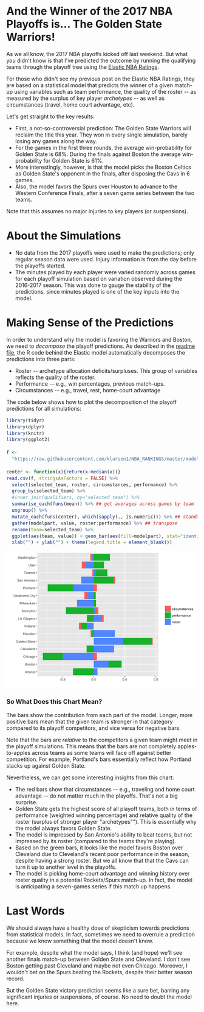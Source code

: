 And the Winner of the 2017 NBA Playoffs is... The Golden State Warriors!
========================================================================

As we all know, the 2017 NBA playoffs kicked off last weekend. But what you didn't know is that I've predicted the outcome by running the qualifying teams through the playoff tree using the [Elastic NBA Ratings](https://github.com/klarsen1/NBA_RANKINGS).

For those who didn't see my previous post on the Elastic NBA Ratings, they are based on a statistical model that predicts the winner of a given match-up using variables such as team performance, the quality of the roster -- as measured by the surplus of key player *archetypes* -- as well as circumstances (travel, home court advantage, etc).

Let's get straight to the key results:

-   First, a not-so-controversial prediction: The Golden State Warriors will reclaim the title this year. They won in every single simulation, barely losing any games along the way.
-   For the games in the first three rounds, the average win-probability for Golden State is 68%. During the finals against Boston the average win-probability for Golden State is 61%.
-   More interestingly, however, is that the model picks the Boston Celtics as Golden State's opponent in the finals, after disposing the Cavs in 6 games.
-   Also, the model favors the Spurs over Houston to advance to the Western Conference Finals, after a seven game series between the two teams.

Note that this assumes no major injuries to key players (or suspensions).

About the Simulations
=====================

-   No data from the 2017 playoffs were used to make the predictions; only regular season data were used. Injury information is from the day before the playoffs started.
-   The minutes played by each player were varied randomly across games for each playoff simulation based on variation observed during the 2016-2017 season. This was done to gauge the stability of the predictions, since minutes played is one of the key inputs into the model.

Making Sense of the Predictions
===============================

In order to understand why the model is favoring the Warriors and Boston, we need to *decompose* the playoff predictions. As described in the [readme file](https://github.com/klarsen1/NBA_RANKINGS), the R code behind the Elastic model automatically decomposes the predictions into three parts:

-   Roster -- archetype allocation deficits/surpluses. This group of variables reflects the quality of the roster.
-   Performance -- e.g., win percentages, previous match-ups.
-   Circumstances -- e.g., travel, rest, home-court advantage

The code below shows how to plot the decomposition of the playoff predictions for all simulations:

``` r
library(tidyr)
library(dplyr)
library(knitr)
library(ggplot2)

f <-
  "https://raw.githubusercontent.com/klarsen1/NBA_RANKINGS/master/modeldetails/2017_playoff_decomp.CSV"
 
center <- function(x){return(x-median(x))}
read.csv(f, stringsAsFactors = FALSE) %>%
  select(selected_team, roster, circumstances, performance) %>%
  group_by(selected_team) %>%
  #inner_join(qualifiers, by="selected_team") %>%
  summarise_each(funs(mean)) %>% ## get averages across games by team
  ungroup() %>%
  mutate_each(funs(center), which(sapply(., is.numeric))) %>% ## standardize across teams
  gather(modelpart, value, roster:performance) %>% ## transpose
  rename(team=selected_team) %>%
  ggplot(aes(team, value)) + geom_bar(aes(fill=modelpart), stat="identity") + coord_flip() +
  xlab("") + ylab("") + theme(legend.title = element_blank())
```

![](playoffs_2017_files/figure-markdown_github/unnamed-chunk-1-1.png)

### So What Does this Chart Mean?

The bars show the contribution from each part of the model. Longer, more positive bars mean that the given team is stronger in that category compared to its playoff competitors, and vice versa for negative bars.

Note that the bars are *relative* to the competitors a given team might meet in the playoff simulations. This means that the bars are not completely apples-to-apples across teams as some teams will face off against better competition. For example, Portland's bars essentially reflect how Portland stacks up against Golden State.

Nevertheless, we can get some interesting insights from this chart:

-   The red bars show that circumstances -- e.g., traveling and home court advantage -- do not matter much in the playoffs. That's not a big surprise.
-   Golden State gets the highest score of all playoff teams, both in terms of performance (weighted winning percentage) and relative quality of the roster (surplus of stronger player "archetypes""). This is essentially why the model always favors Golden State.
-   The model is impressed by San Antonio's ability to beat teams, but not impressed by its roster (compared to the teams they're playing).
-   Based on the green bars, it looks like the model favors Boston over Cleveland due to Cleveland's recent poor performance in the season, despite having a strong roster. But we all know that that the Cavs can turn it up to another level in the playoffs.
-   The model is picking home-court advantage and winning history over roster quality in a potential Rockets/Spurs match-up. In fact, the model is anticipating a seven-games series if this match up happens.

Last Words
==========

We should always have a healthy dose of skepticism towards predictions from statistical models. In fact, sometimes we need to overrule a prediction because we know something that the model doesn't know.

For example, despite what the model says, I think (and hope) we'll see another finals match-up between Golden State and Cleveland. I don't see Boston getting past Cleveland and maybe not even Chicago. Moreover, I wouldn't bet on the Spurs beating the Rockets, despite their better season record.

But the Golden State victory prediction seems like a sure bet, barring any significant injuries or suspensions, of course. No need to doubt the model here.
